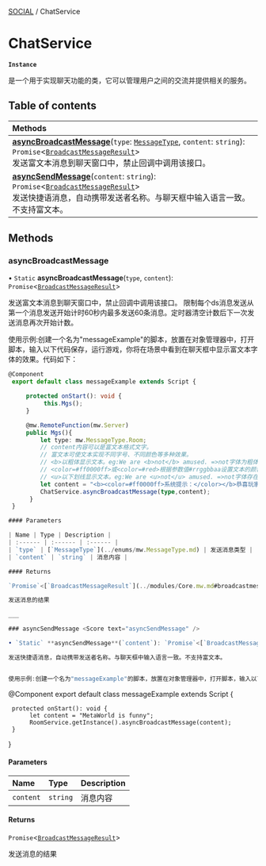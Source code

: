 [SOCIAL](../groups/Core.SOCIAL.md) / ChatService

# ChatService <Badge type="tip" text="Class" /> <Score text="ChatService" />

**`Instance`**

是一个用于实现聊天功能的类，它可以管理用户之间的交流并提供相关的服务。

## Table of contents

| Methods |
| :-----|
| **[asyncBroadcastMessage](mw.ChatService.md#asyncbroadcastmessage)**(`type`: [`MessageType`](../enums/mw.MessageType.md), `content`: `string`): `Promise`<[`BroadcastMessageResult`](../modules/Core.mw.md#broadcastmessageresult)\> <br> 发送富文本消息到聊天窗口中，禁止回调中调用该接口。|
| **[asyncSendMessage](mw.ChatService.md#asyncsendmessage)**(`content`: `string`): `Promise`<[`BroadcastMessageResult`](../modules/Core.mw.md#broadcastmessageresult)\> <br> 发送快捷语消息，自动携带发送者名称。与聊天框中输入语言一致。不支持富文本。|

## Methods

### asyncBroadcastMessage <Score text="asyncBroadcastMessage" /> 

• `Static` **asyncBroadcastMessage**(`type`, `content`): `Promise`<[`BroadcastMessageResult`](../modules/Core.mw.md#broadcastmessageresult)\> <Badge type="tip" text="server" />

发送富文本消息到聊天窗口中，禁止回调中调用该接口。
限制每个ds消息发送从第一个消息发送开始计时60秒内最多发送60条消息。定时器清空计数后下一次发送消息再次开始计数。


使用示例:创建一个名为"messageExample"的脚本，放置在对象管理器中，打开脚本，输入以下代码保存，运行游戏，你将在场景中看到在聊天框中显示富文本字体的效果。代码如下：
```ts
@Component
 export default class messageExample extends Script {

     protected onStart(): void {
          this.Mgs();
     }

     @mw.RemoteFunction(mw.Server)
     public Mgs(){
         let type: mw.MessageType.Room;
         // content内容可以是富文本格式文字。
         // 富文本可使文本实现不同字号、不同颜色等多种效果。
         // <b>以粗体显示文本。eg:We are <b>not</b> amused. =>not字体为粗体
         // <color=#ff0000ff>或<color=#red>根据参数值#rrggbbaa设置文本的颜色，分别表示颜色的红、绿、蓝和 Alpha（透明度）值，大小写都能识别.eg:We are <color=#red>colorfully</color> amused. =>colorfully字体为红色。
         // <u>以下划线显示文本。eg:We are <u>not</u> amused. =>not字体存在下划线。
         let content = "<b><color=#ff0000ff>系统提示：</color></b>恭喜玩家<b><u><color=#yellow>起个名字好难</color> </u></b>！在<u><color=#red>萌宠转转转</color></u>活动中获得活泼可爱的<u><color=#black>萌兔宝宝</color> </u> ！";
         ChatService.asyncBroadcastMessage(type,content);
      }
 }

#### Parameters

| Name | Type | Description |
| :------ | :------ | :------ |
| `type` | [`MessageType`](../enums/mw.MessageType.md) | 发送消息类型 |
| `content` | `string` | 消息内容 |

#### Returns

`Promise`<[`BroadcastMessageResult`](../modules/Core.mw.md#broadcastmessageresult)\>

发送消息的结果

___

### asyncSendMessage <Score text="asyncSendMessage" /> 

• `Static` **asyncSendMessage**(`content`): `Promise`<[`BroadcastMessageResult`](../modules/Core.mw.md#broadcastmessageresult)\> <Badge type="tip" text="client" />

发送快捷语消息，自动携带发送者名称。与聊天框中输入语言一致。不支持富文本。


使用示例:创建一个名为"messageExample"的脚本，放置在对象管理器中，打开脚本，输入以下代码保存，运行游戏，你将在场景中看到在聊天框中显示"MetaWorld is funny"的效果。代码如下：
```
@Component
 export default class messageExample extends Script {

     protected onStart(): void {
          let content = "MetaWorld is funny";
          RoomService.getInstance().asyncBroadcastMessage(content);
     }
 }

#### Parameters

| Name | Type | Description |
| :------ | :------ | :------ |
| `content` | `string` | 消息内容 |

#### Returns

`Promise`<[`BroadcastMessageResult`](../modules/Core.mw.md#broadcastmessageresult)\>

发送消息的结果
